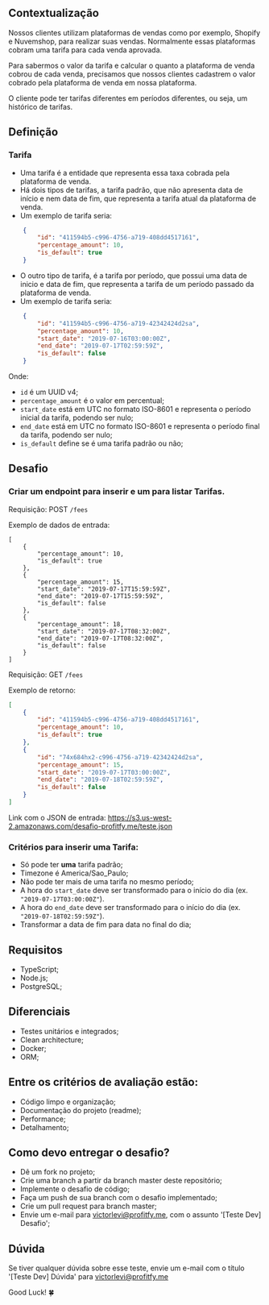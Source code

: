 Contextualização
----------------

Nossos clientes utilizam plataformas de vendas como por exemplo, Shopify e Nuvemshop, para realizar suas vendas. Normalmente essas plataformas cobram uma tarifa para cada venda aprovada.

  

Para sabermos o valor da tarifa e calcular o quanto a plataforma de venda cobrou de cada venda, precisamos que nossos clientes cadastrem o valor cobrado pela plataforma de venda em nossa plataforma.

  

O cliente pode ter tarifas diferentes em períodos diferentes, ou seja, um histórico de tarifas.

  

Definição
---------

### Tarifa

*   Uma tarifa é a entidade que representa essa taxa cobrada pela plataforma de venda.
*   Há dois tipos de tarifas, a tarifa padrão, que não apresenta data de início e nem data de fim, que representa a tarifa atual da plataforma de venda.
*   Um exemplo de tarifa seria:

```json
    {
        "id": "411594b5-c996-4756-a719-408dd4517161",
        "percentage_amount": 10,
        "is_default": true
    }
```

*   O outro tipo de tarifa, é a tarifa por período, que possui uma data de inicio e data de fim, que representa a tarifa de um período passado da plataforma de venda.
*   Um exemplo de tarifa seria:

```json
    {
        "id": "411594b5-c996-4756-a719-42342424d2sa",
        "percentage_amount": 10,
        "start_date": "2019-07-16T03:00:00Z",
        "end_date": "2019-07-17T02:59:59Z",
        "is_default": false
    }
```

Onde:

*   `id` é um UUID v4;
*   `percentage_amount` é o valor em percentual;
*   `start_date` está em UTC no formato ISO-8601 e representa o período inicial da tarifa, podendo ser nulo;
*   `end_date` está em UTC no formato ISO-8601 e representa o período final da tarifa, podendo ser nulo;
*   `is_default` define se é uma tarifa padrão ou não;

  

Desafio
-------

### Criar um endpoint para inserir e um para listar Tarifas.

Requisição: POST `/fees` 

  

Exemplo de dados de entrada:

```plain
[
    {
        "percentage_amount": 10,
        "is_default": true
    },
    {
        "percentage_amount": 15,
        "start_date": "2019-07-17T15:59:59Z",
        "end_date": "2019-07-17T15:59:59Z",
        "is_default": false
    },
    {
        "percentage_amount": 18,
        "start_date": "2019-07-17T08:32:00Z",
        "end_date": "2019-07-17T08:32:00Z",
        "is_default": false
    }
]
```

Requisição: GET `/fees` 

  

Exemplo de retorno:

```json
[
    {
        "id": "411594b5-c996-4756-a719-408dd4517161",
        "percentage_amount": 10,
        "is_default": true
    },
    {
        "id": "74x684hx2-c996-4756-a719-42342424d2sa",
        "percentage_amount": 15,
        "start_date": "2019-07-17T03:00:00Z",
        "end_date": "2019-07-18T02:59:59Z",
        "is_default": false
    }
]
```


Link com o JSON de entrada: 
https://s3.us-west-2.amazonaws.com/desafio-profitfy.me/teste.json
  

### Critérios para inserir uma Tarifa:

*   Só pode ter **uma** tarifa padrão;
*   Timezone é America/Sao\_Paulo;
*   Não pode ter mais de uma tarifa no mesmo período;
*   A hora do `start_date` deve ser transformado para o início do dia (ex. `"2019-07-17T03:00:00Z"`).
*   A hora do `end_date` deve ser transformado para o início do dia (ex. `"2019-07-18T02:59:59Z"`).
*   Transformar a data de fim para data no final do dia;

  

Requisitos
----------

*   TypeScript;
*   Node.js;
*   PostgreSQL;

  

Diferenciais
------------

*   Testes unitários e integrados;
*   Clean architecture;
*   Docker;
*   ORM;

  

Entre os critérios de avaliação estão:
--------------------------------------

*   Código limpo e organização;
*   Documentação do projeto (readme);
*   Performance;
*   Detalhamento;

  

Como devo entregar o desafio?
-----------------------------

*   Dê um fork no projeto;
*   Crie uma branch a partir da branch master deste repositório;
*   Implemente o desafio de código;
*   Faça um push de sua branch com o desafio implementado;
*   Crie um pull request para branch master;
*   Envie um e-mail para [victorlevi@profitfy.me](mailto:victorlevi@profitfy.me), com o assunto '\[Teste Dev\] Desafio';

  

Dúvida
------

Se tiver qualquer dúvida sobre esse teste, envie um e-mail com o título '\[Teste Dev\] Dúvida' para [victorlevi@profitfy.me](mailto:victorlevi@profitfy.me)

  

Good Luck! 🍀
